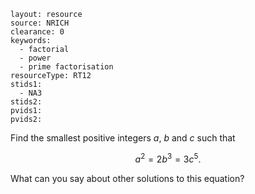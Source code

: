 ````
layout: resource
source: NRICH
clearance: 0
keywords:
  - factorial
  - power
  - prime factorisation
resourceType: RT12
stids1:
  - NA3
stids2:
pvids1:
pvids2:

````
Find the smallest positive integers $a$, $b$ and $c$ such that

$$a^2 = 2b^3 = 3c^5.$$

What can you say about other solutions to this equation?